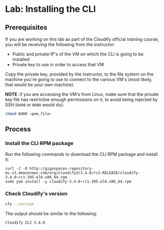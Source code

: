 # Lab: Installing the CLI

## Prerequisites

If you are working on this lab as part of the Cloudify official training course, you will be receiving
the following from the instructor:

* Public and private IP's of the VM on which the CLI is going to be installed
* Private key to use in order to access that VM

Copy the private key, provided by the instructor, to the file system on the machine you're going to use
to connect to the various VM's (most likely, that would be your own machine).

**NOTE**: if you are accessing the VM's from Linux, make sure that the private key file has restrictive enough
permissions on it, to avoid being rejected by SSH (`0400` or `0600` would do):

```bash
chmod 0400 <pem_file>
```

## Process

### Install the CLI RPM package

Run the following commands to download the CLI RPM package and install it:

```
curl -J -O http://gigaspaces-repository-eu.s3.amazonaws.com/org/cloudify3/3.4.0/rc1-RELEASE/cloudify-3.4.0~rc1-395.el6.x86_64.rpm
sudo yum install -y cloudify-3.4.0~rc1-395.el6.x86_64.rpm
```

### Check Cloudify's version

```bash
cfy --version
```

The output should be similar to the following:

```
Cloudify CLI 3.4.0
```
